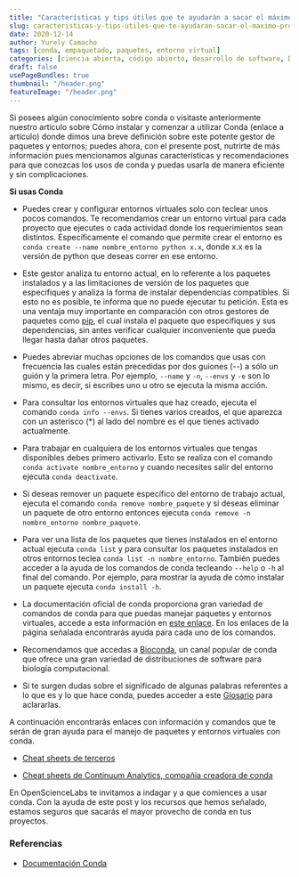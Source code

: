 ```yaml
---
title: "Características y tips útiles que te ayudarán a sacar el máximo provecho de CONDA"
slug: caracteristicas-y-tips-utiles-que-te-ayudaran-sacar-el-maximo-provecho-de-conda
date: 2020-12-14
author: Yurely Camacho
tags: [conda, empaquetado, paquetes, entorno virtual]
categories: [ciencia abierta, código abierto, desarrollo de software, DevOps]
draft: false
usePageBundles: true
thumbnail: "/header.png"
featureImage: "/header.png"
---
```



<!-- # Características y tips útiles que te ayudarán a sacar el máximo provecho de CONDA -->
<!-- **Por Yurely Camacho** -->



Si posees algún conocimiento sobre conda o visitaste anteriormente
nuestro artículo sobre Cómo instalar y comenzar a utilizar Conda (enlace
a artículo) donde dimos una breve definición sobre este potente gestor
de paquetes y entornos; puedes ahora, con el presente post, nutrirte de
más información pues mencionamos algunas características y
recomendaciones para que conozcas los usos de conda y puedas usarla de
manera eficiente y sin complicaciones.

<!-- TEASER_END -->

**Si usas Conda**

- Puedes crear y configurar entornos virtuales solo con teclear unos
  pocos comandos. Te recomendamos crear un entorno virtual para cada
  proyecto que ejecutes o cada actividad donde los requerimientos sean
  distintos. Específicamente el comando que permite crear el entorno es
  `conda create --name nombre_entorno python x.x`, donde x.x es la versión
  de python que deseas correr en ese entorno.

- Este gestor analiza tu entorno actual, en lo referente a los paquetes
  instalados y a las limitaciones de versión de los paquetes que
  especifiques y analiza la forma de instalar dependencias compatibles.
  Si esto no es posible, te informa que no puede ejecutar tu petición.
  Esta es una ventaja muy importante en comparación con otros gestores
  de paquetes como [pip](https://pip.pypa.io/en/stable/), el cual
  instala el paquete que especifiques y sus dependencias, sin antes
  verificar cualquier inconveniente que pueda llegar hasta dañar otros
  paquetes.

- Puedes abreviar muchas opciones de los comandos que usas con
  frecuencia las cuales están precedidas por dos guiones (--) a sólo un
  guión y la primera letra. Por ejemplo, `--name` y `-n`, `--envs` y
  `-e` son lo mismo, es decir, si escribes uno u otro se ejecuta la
  misma acción.

- Para consultar los entornos virtuales que haz creado, ejecuta el
  comando `conda info --envs`. Si tienes varios creados, el que aparezca
  con un asterisco (\*) al lado del nombre es el que tienes activado
  actualmente.

- Para trabajar en cualquiera de los entornos virtuales que tengas
  disponibles debes primero activarlo. Esto se realiza con el comando
  `conda activate nombre_entorno` y cuando necesites salir del entorno
  ejecuta `conda deactivate`.

- Si deseas remover un paquete específico del entorno de trabajo actual,
  ejecuta el comando `conda remove nombre_paquete` y si deseas eliminar
  un paquete de otro entorno entonces ejecuta `conda remove -n nombre_entorno nombre_paquete`.

- Para ver una lista de los paquetes que tienes instalados en el entorno
  actual ejecuta `conda list` y para consultar los paquetes instalados
  en otros entornos teclea `conda list -n nombre_entorno`. También
  puedes acceder a la ayuda de los comandos de conda tecleando `--help`
  o `-h` al final del comando. Por ejemplo, para mostrar la ayuda de
  cómo instalar un paquete ejecuta `conda install -h`.

- La documentación oficial de conda proporciona gran variedad de
  comandos de conda para que puedas manejar paquetes y entornos
  virtuales, accede a esta información en [este
  enlace](https://docs.conda.io/projects/conda/en/latest/commands.html).
  En los enlaces de la página señalada encontrarás ayuda para cada uno
  de los comandos.

- Recomendamos que accedas a [Bioconda](https://bioconda.github.io/), un
  canal popular de conda que ofrece una gran variedad de distribuciones
  de software para biología computacional.

- Si te surgen dudas sobre el significado de algunas palabras referentes
  a lo que es y lo que hace conda, puedes acceder a este
  [Glosario](https://docs.conda.io/projects/conda/en/latest/glossary.html#)
  para aclararlas.

A continuación encontrarás enlaces con información y comandos que te
serán de gran ayuda para el manejo de paquetes y entornos virtuales con
conda.

- [Cheat sheets de terceros](https://kapeli.com/cheat_sheets/Conda.docset/Contents/Resources/Documents/index)

- [Cheat sheets de Continuum Analytics, compañía creadora de conda](https://docs.conda.io/projects/conda/en/latest/_downloads/843d9e0198f2a193a3484886fa28163c/conda-cheatsheet.pdf)

En OpenScienceLabs te invitamos a indagar y a que comiences a usar
conda. Con la ayuda de este post y los recursos que hemos señalado,
estamos seguros que sacarás el mayor provecho de conda en tus proyectos.

### Referencias

- [Documentación Conda](https://conda.io/en/latest/)
